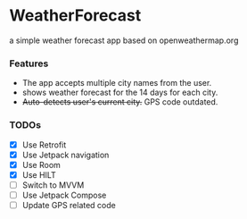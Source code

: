 # WeatherForecast
a simple weather forecast app based on openweathermap.org

### Features 
  - The app accepts multiple city names from the user.
  - shows weather forecast for the 14 days for each city.
  - <s>Auto-detects user's current city.</s> GPS code outdated.

### TODOs
- [x] Use Retrofit
- [x] Use Jetpack navigation
- [x] Use Room
- [x] Use HILT
- [ ] Switch to MVVM
- [ ] Use Jetpack Compose
- [ ] Update GPS related code
